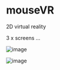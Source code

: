 # mouseVR
2D virtual reality 

3 x screens ... 

![image](https://i.imgur.com/Gu0CuDI.png)

![image](https://i.imgur.com/Nbtrz3y.gif)



